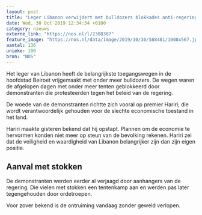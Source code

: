 ```yaml
---
layout: post
title: "Leger Libanon verwijdert met bulldozers blokkades anti-regeringsdemonstranten"
date: Wed, 30 Oct 2019 12:34:34 +0100
category: nieuws
externe_link: "https://nos.nl/l/2308307"
feature_image: "https://nos.nl/data/image/2019/10/30/588481/1008x567.jpg"
aantal: 136
unieke: 100
bron: "NOS"
---
```


<p>Het leger van Libanon heeft de belangrijkste toegangswegen in de hoofdstad Beiroet vrijgemaakt met onder meer bulldozers. De wegen waren de afgelopen dagen met onder meer tenten geblokkeerd door demonstranten die protesteerden tegen het beleid van de regering.</p>
<p>De woede van de demonstranten richtte zich vooral op premier Hariri; die wordt verantwoordelijk gehouden voor de slechte economische toestand in het land.</p>
<p>Hariri maakte gisteren bekend dat hij opstapt. Plannen om de economie te hervormen konden niet meer op steun van de bevolking rekenen. Hariri zei dat de veiligheid en waardigheid van Libanon belangrijker zijn dan zijn eigen positie.</p>
<h2>Aanval met stokken</h2>
<p>De demonstranten werden eerder al verjaagd door aanhangers van de regering. Die vielen met stokken een tentenkamp aan en werden pas later tegengehouden door ordetroepen.</p>
<p>Voor zover bekend is de ontruiming vandaag zonder geweld verlopen.</p>
